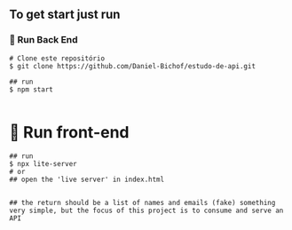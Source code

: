 ## To get start just run
### 🎲 Run Back End 

```
# Clone este repositório
$ git clone https://github.com/Daniel-Bichof/estudo-de-api.git

## run
$ npm start


```

# 🎲 Run front-end
```
## run
$ npx lite-server
# or
## open the 'live server' in index.html


## the return should be a list of names and emails (fake) something very simple, but the focus of this project is to consume and serve an API
```

